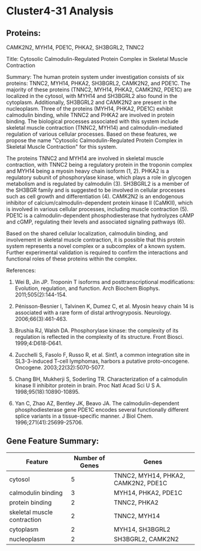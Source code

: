 # Cluster4-31 Analysis

## Proteins: 

CAMK2N2, MYH14, PDE1C, PHKA2, SH3BGRL2, TNNC2

Title: Cytosolic Calmodulin-Regulated Protein Complex in Skeletal Muscle Contraction

Summary: The human protein system under investigation consists of six proteins: TNNC2, MYH14, PHKA2, SH3BGRL2, CAMK2N2, and PDE1C. The majority of these proteins (TNNC2, MYH14, PHKA2, CAMK2N2, PDE1C) are localized in the cytosol, with MYH14 and SH3BGRL2 also found in the cytoplasm. Additionally, SH3BGRL2 and CAMK2N2 are present in the nucleoplasm. Three of the proteins (MYH14, PHKA2, PDE1C) exhibit calmodulin binding, while TNNC2 and PHKA2 are involved in protein binding. The biological processes associated with this system include skeletal muscle contraction (TNNC2, MYH14) and calmodulin-mediated regulation of various cellular processes. Based on these features, we propose the name "Cytosolic Calmodulin-Regulated Protein Complex in Skeletal Muscle Contraction" for this system.

The proteins TNNC2 and MYH14 are involved in skeletal muscle contraction, with TNNC2 being a regulatory protein in the troponin complex and MYH14 being a myosin heavy chain isoform (1, 2). PHKA2 is a regulatory subunit of phosphorylase kinase, which plays a role in glycogen metabolism and is regulated by calmodulin (3). SH3BGRL2 is a member of the SH3BGR family and is suggested to be involved in cellular processes such as cell growth and differentiation (4). CAMK2N2 is an endogenous inhibitor of calcium/calmodulin-dependent protein kinase II (CaMKII), which is involved in various cellular processes, including muscle contraction (5). PDE1C is a calmodulin-dependent phosphodiesterase that hydrolyzes cAMP and cGMP, regulating their levels and associated signaling pathways (6).

Based on the shared cellular localization, calmodulin binding, and involvement in skeletal muscle contraction, it is possible that this protein system represents a novel complex or a subcomplex of a known system. Further experimental validation is required to confirm the interactions and functional roles of these proteins within the complex.

References:

1. Wei B, Jin JP. Troponin T isoforms and posttranscriptional modifications: Evolution, regulation, and function. Arch Biochem Biophys. 2011;505(2):144-154.

2. Pénisson-Besnier I, Talvinen K, Dumez C, et al. Myosin heavy chain 14 is associated with a rare form of distal arthrogryposis. Neurology. 2006;66(3):461-463.

3. Brushia RJ, Walsh DA. Phosphorylase kinase: the complexity of its regulation is reflected in the complexity of its structure. Front Biosci. 1999;4:D618-D641.

4. Zucchelli S, Fasolo F, Russo R, et al. Sint1, a common integration site in SL3-3-induced T-cell lymphomas, harbors a putative proto-oncogene. Oncogene. 2003;22(32):5070-5077.

5. Chang BH, Mukherji S, Soderling TR. Characterization of a calmodulin kinase II inhibitor protein in brain. Proc Natl Acad Sci U S A. 1998;95(18):10890-10895.

6. Yan C, Zhao AZ, Bentley JK, Beavo JA. The calmodulin-dependent phosphodiesterase gene PDE1C encodes several functionally different splice variants in a tissue-specific manner. J Biol Chem. 1996;271(41):25699-25706.

## Gene Feature Summary: 

| Feature | Number of Genes | Genes |
| --- | --- | --- |
| cytosol | 5 | TNNC2, MYH14, PHKA2, CAMK2N2, PDE1C |
| calmodulin binding | 3 | MYH14, PHKA2, PDE1C |
| protein binding | 2 | TNNC2, PHKA2 |
| skeletal muscle contraction | 2 | TNNC2, MYH14 |
| cytoplasm | 2 | MYH14, SH3BGRL2 |
| nucleoplasm | 2 | SH3BGRL2, CAMK2N2 |

